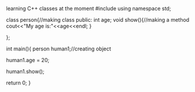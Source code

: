 learning C++ classes at the moment
#include<iostream>
using namespace std;

class person{//making class
public:
int age;
void show(){//making a method
cout<<"My age is:"<<age<<endl;
}

};

int main(){
person human1;//creating object

human1.age = 20;

human1.show();

return 0;
}
